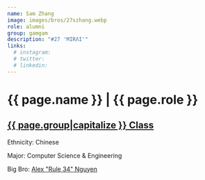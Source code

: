 ```yaml
---
name: Sam Zhang
image: images/bros/27szhang.webp
role: alumni
group: gamgam
description: "#27 'MIRΛI'"
links:
  # instagram: 
  # twitter: 
  # linkedin: 
---
```


# {{ page.name }} | {{ page.role }} 
    
## [{{ page.group|capitalize }} Class](/ah/{{page.group}}s)
    
Ethnicity: Chinese

Major: Computer Science & Engineering

Big Bro: [Alex "Rule 34" Nguyen](05anguyen)


